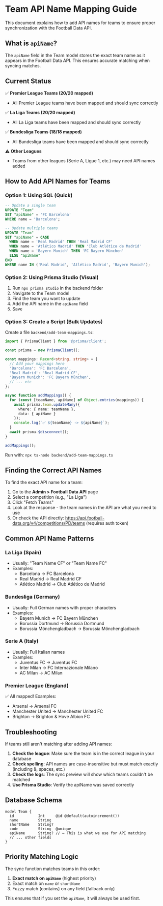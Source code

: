 # Team API Name Mapping Guide

This document explains how to add API names for teams to ensure proper synchronization with the Football Data API.

## What is `apiName`?

The `apiName` field in the Team model stores the exact team name as it appears in the Football Data API. This ensures accurate matching when syncing matches.

## Current Status

✅ **Premier League Teams (20/20 mapped)**
- All Premier League teams have been mapped and should sync correctly

✅ **La Liga Teams (20/20 mapped)**
- All La Liga teams have been mapped and should sync correctly

✅ **Bundesliga Teams (18/18 mapped)**
- All Bundesliga teams have been mapped and should sync correctly

⚠️ **Other Leagues**
- Teams from other leagues (Serie A, Ligue 1, etc.) may need API names added

## How to Add API Names for Teams

### Option 1: Using SQL (Quick)

```sql
-- Update a single team
UPDATE "Team"
SET "apiName" = 'FC Barcelona'
WHERE name = 'Barcelona';

-- Update multiple teams
UPDATE "Team"
SET "apiName" = CASE
  WHEN name = 'Real Madrid' THEN 'Real Madrid CF'
  WHEN name = 'Atlético Madrid' THEN 'Club Atlético de Madrid'
  WHEN name = 'Bayern Munich' THEN 'FC Bayern München'
  ELSE "apiName"
END
WHERE name IN ('Real Madrid', 'Atlético Madrid', 'Bayern Munich');
```

### Option 2: Using Prisma Studio (Visual)

1. Run `npx prisma studio` in the backend folder
2. Navigate to the Team model
3. Find the team you want to update
4. Add the API name in the `apiName` field
5. Save

### Option 3: Create a Script (Bulk Updates)

Create a file `backend/add-team-mappings.ts`:

```typescript
import { PrismaClient } from '@prisma/client';

const prisma = new PrismaClient();

const mappings: Record<string, string> = {
  // Add your mappings here
  'Barcelona': 'FC Barcelona',
  'Real Madrid': 'Real Madrid CF',
  'Bayern Munich': 'FC Bayern München',
  // ... etc
};

async function addMappings() {
  for (const [teamName, apiName] of Object.entries(mappings)) {
    await prisma.team.updateMany({
      where: { name: teamName },
      data: { apiName }
    });
    console.log(`✅ ${teamName} -> ${apiName}`);
  }
  await prisma.$disconnect();
}

addMappings();
```

Run with: `npx ts-node backend/add-team-mappings.ts`

## Finding the Correct API Names

To find the exact API name for a team:

1. Go to the **Admin > Football Data API** page
2. Select a competition (e.g., "La Liga")
3. Click "Fetch Teams"
4. Look at the response - the team names in the API are what you need to use
5. Or check the API directly: https://api.football-data.org/v4/competitions/PD/teams (requires auth token)

## Common API Name Patterns

### La Liga (Spain)
- Usually: "Team Name CF" or "Team Name FC"
- Examples:
  - Barcelona → FC Barcelona
  - Real Madrid → Real Madrid CF
  - Atlético Madrid → Club Atlético de Madrid

### Bundesliga (Germany)
- Usually: Full German names with proper characters
- Examples:
  - Bayern Munich → FC Bayern München
  - Borussia Dortmund → Borussia Dortmund
  - Borussia Mönchengladbach → Borussia Mönchengladbach

### Serie A (Italy)
- Usually: Full Italian names
- Examples:
  - Juventus FC → Juventus FC
  - Inter Milan → FC Internazionale Milano
  - AC Milan → AC Milan

### Premier League (England)
✅ All mapped! Examples:
- Arsenal → Arsenal FC
- Manchester United → Manchester United FC
- Brighton → Brighton & Hove Albion FC

## Troubleshooting

If teams still aren't matching after adding API names:

1. **Check the league**: Make sure the team is in the correct league in your database
2. **Check spelling**: API names are case-insensitive but must match exactly (including &, spaces, etc.)
3. **Check the logs**: The sync preview will show which teams couldn't be matched
4. **Use Prisma Studio**: Verify the apiName was saved correctly

## Database Schema

```prisma
model Team {
  id           Int     @id @default(autoincrement())
  name         String
  shortName    String?
  code         String  @unique
  apiName      String? // ← This is what we use for API matching
  // ... other fields
}
```

## Priority Matching Logic

The sync function matches teams in this order:

1. **Exact match on `apiName`** (highest priority)
2. Exact match on `name` or `shortName`
3. Fuzzy match (contains) on any field (fallback only)

This ensures that if you set the `apiName`, it will always be used first.
